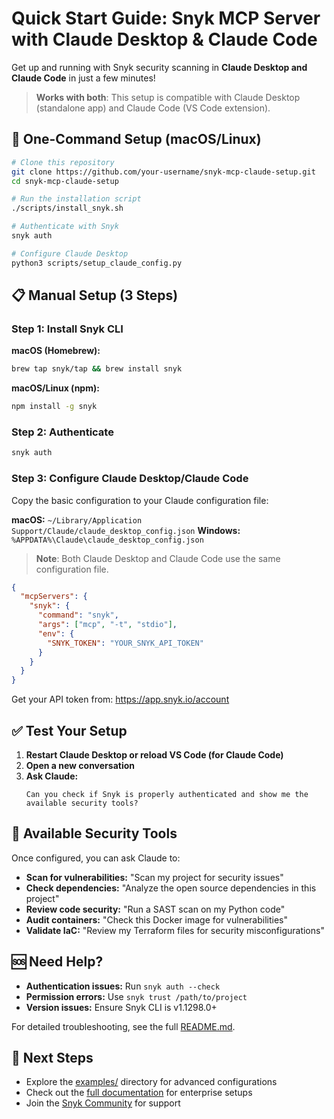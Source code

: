 # Quick Start Guide: Snyk MCP Server with Claude Desktop & Claude Code

Get up and running with Snyk security scanning in **Claude Desktop and Claude Code** in just a few minutes!

> **Works with both**: This setup is compatible with Claude Desktop (standalone app) and Claude Code (VS Code extension).

## 🚀 One-Command Setup (macOS/Linux)

```bash
# Clone this repository
git clone https://github.com/your-username/snyk-mcp-claude-setup.git
cd snyk-mcp-claude-setup

# Run the installation script
./scripts/install_snyk.sh

# Authenticate with Snyk
snyk auth

# Configure Claude Desktop
python3 scripts/setup_claude_config.py
```

## 📋 Manual Setup (3 Steps)

### Step 1: Install Snyk CLI

**macOS (Homebrew):**
```bash
brew tap snyk/tap && brew install snyk
```

**macOS/Linux (npm):**
```bash
npm install -g snyk
```

### Step 2: Authenticate
```bash
snyk auth
```

### Step 3: Configure Claude Desktop/Claude Code

Copy the basic configuration to your Claude configuration file:

**macOS:** `~/Library/Application Support/Claude/claude_desktop_config.json`
**Windows:** `%APPDATA%\Claude\claude_desktop_config.json`

> **Note**: Both Claude Desktop and Claude Code use the same configuration file.

```json
{
  "mcpServers": {
    "snyk": {
      "command": "snyk",
      "args": ["mcp", "-t", "stdio"],
      "env": {
        "SNYK_TOKEN": "YOUR_SNYK_API_TOKEN"
      }
    }
  }
}
```

Get your API token from: https://app.snyk.io/account

## ✅ Test Your Setup

1. **Restart Claude Desktop or reload VS Code (for Claude Code)**
2. **Open a new conversation**
3. **Ask Claude:**
   ```
   Can you check if Snyk is properly authenticated and show me the available security tools?
   ```

## 🔧 Available Security Tools

Once configured, you can ask Claude to:

- **Scan for vulnerabilities:** "Scan my project for security issues"
- **Check dependencies:** "Analyze the open source dependencies in this project"
- **Review code security:** "Run a SAST scan on my Python code"
- **Audit containers:** "Check this Docker image for vulnerabilities"
- **Validate IaC:** "Review my Terraform files for security misconfigurations"

## 🆘 Need Help?

- **Authentication issues:** Run `snyk auth --check`
- **Permission errors:** Use `snyk trust /path/to/project`
- **Version issues:** Ensure Snyk CLI is v1.1298.0+

For detailed troubleshooting, see the full [README.md](README.md).

## 🎯 Next Steps

- Explore the [examples/](examples/) directory for advanced configurations
- Check out the [full documentation](README.md) for enterprise setups
- Join the [Snyk Community](https://community.snyk.io) for support
